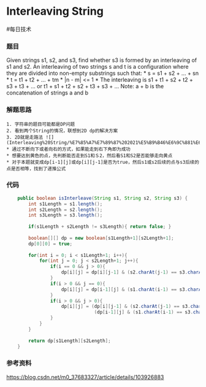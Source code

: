 # Interleaving String
#每日技术

### 题目
Given strings s1, s2, and s3, find whether s3 is formed by an interleaving of s1 and s2.
An interleaving of two strings s and t is a configuration where they are divided into non-empty substrings such that:
	* 	s = s1 + s2 + ... + sn
	* 	t = t1 + t2 + ... + tm
	* 	|n - m| <= 1
	* 	The interleaving is s1 + t1 + s2 + t2 + s3 + t3 + ... or t1 + s1 + t2 + s2 + t3 + s3 + ...
Note: a + b is the concatenation of strings a and b

### 解题思路
	1. 字符串的题目可能都是DP问题
	2. 看到两个String的情况，联想到2D dp的解决方案
	3. 2D就是走路法 ![](Interleaving%20String/%E7%85%A7%E7%89%87%202021%E5%B9%B46%E6%9C%881%E6%97%A5%20%E4%B8%8B%E5%8D%88113921.jpg)
	* 通过不断向下或者向右的方式，如果能走到右下角即为成功
	* 想要达到黄色的点，先判断能否走到S1和Ｓ2，然后看S1和S2是否能够走向黄点
	* 对于本题就变成dp[i-1][j]或dp[i][j-1]是否为true，然后s1或s2后续的点与s3后续的点是否相等，找到了递推公式	
### 代码
```java
	public boolean isInterleave(String s1, String s2, String s3) {
        int s1Length = s1.length();
        int s2Length = s2.length();
        int s3Length = s3.length();
        
        if(s1Length + s2Length != s3Length){ return false; }
        
        boolean[][] dp = new boolean[s1Length+1][s2Length+1];
        dp[0][0] = true;
        
        for(int i = 0; i < s1Length+1; i++){
            for(int j = 0; j < s2Length+1; j++){
                if(i == 0 && j > 0){
                    dp[i][j] = dp[i][j-1] & (s2.charAt(j-1) == s3.charAt(j-1));
                }
                if(i > 0 && j == 0){
                    dp[i][j] = dp[i-1][j] & (s1.charAt(i-1) == s3.charAt(i-1));
                }
                if(i > 0 && j > 0){
                    dp[i][j] = (dp[i][j-1] & (s2.charAt(j-1) == s3.charAt(i+j-1))) |
                                (dp[i-1][j] & (s1.charAt(i-1) == s3.charAt(i+j-1)));
                }
            }
        }
        
        return dp[s1Length][s2Length];
    }
```

### 参考资料
https://blog.csdn.net/m0_37683327/article/details/103926883